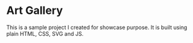 # Art Gallery

This is a sample project I created for showcase purpose. It is built using plain HTML, CSS, SVG and JS. 
